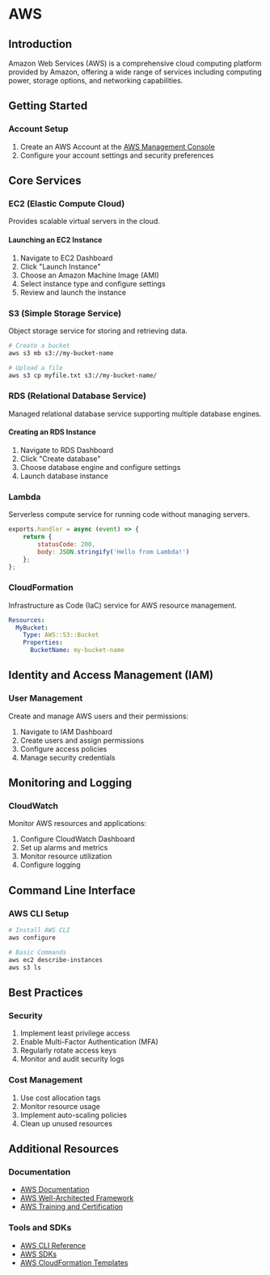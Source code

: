 # AWS

## Introduction
Amazon Web Services (AWS) is a comprehensive cloud computing platform provided by Amazon, offering a wide range of services including computing power, storage options, and networking capabilities.

## Getting Started

### Account Setup
1. Create an AWS Account at the [AWS Management Console](https://aws.amazon.com/console/)
2. Configure your account settings and security preferences

## Core Services

### EC2 (Elastic Compute Cloud)
Provides scalable virtual servers in the cloud.

#### Launching an EC2 Instance
1. Navigate to EC2 Dashboard
2. Click "Launch Instance"
3. Choose an Amazon Machine Image (AMI)
4. Select instance type and configure settings
5. Review and launch the instance

### S3 (Simple Storage Service)
Object storage service for storing and retrieving data.

```bash
# Create a bucket
aws s3 mb s3://my-bucket-name

# Upload a file
aws s3 cp myfile.txt s3://my-bucket-name/
```

### RDS (Relational Database Service)
Managed relational database service supporting multiple database engines.

#### Creating an RDS Instance
1. Navigate to RDS Dashboard
2. Click "Create database"
3. Choose database engine and configure settings
4. Launch database instance

### Lambda
Serverless compute service for running code without managing servers.

```javascript
exports.handler = async (event) => {
    return {
        statusCode: 200,
        body: JSON.stringify('Hello from Lambda!')
    };
};
```

### CloudFormation
Infrastructure as Code (IaC) service for AWS resource management.

```yaml
Resources:
  MyBucket:
    Type: AWS::S3::Bucket
    Properties:
      BucketName: my-bucket-name
```

## Identity and Access Management (IAM)

### User Management
Create and manage AWS users and their permissions:

1. Navigate to IAM Dashboard
2. Create users and assign permissions
3. Configure access policies
4. Manage security credentials

## Monitoring and Logging

### CloudWatch
Monitor AWS resources and applications:

1. Configure CloudWatch Dashboard
2. Set up alarms and metrics
3. Monitor resource utilization
4. Configure logging

## Command Line Interface

### AWS CLI Setup
```bash
# Install AWS CLI
aws configure

# Basic Commands
aws ec2 describe-instances
aws s3 ls
```

## Best Practices

### Security
1. Implement least privilege access
2. Enable Multi-Factor Authentication (MFA)
3. Regularly rotate access keys
4. Monitor and audit security logs

### Cost Management
1. Use cost allocation tags
2. Monitor resource usage
3. Implement auto-scaling policies
4. Clean up unused resources

## Additional Resources

### Documentation
- [AWS Documentation](https://docs.aws.amazon.com/)
- [AWS Well-Architected Framework](https://aws.amazon.com/architecture/well-architected/)
- [AWS Training and Certification](https://aws.amazon.com/training/)

### Tools and SDKs
- [AWS CLI Reference](https://awscli.amazonaws.com/v2/documentation/api/latest/index.html)
- [AWS SDKs](https://aws.amazon.com/tools/)
- [AWS CloudFormation Templates](https://aws.amazon.com/cloudformation/resources/templates/)
